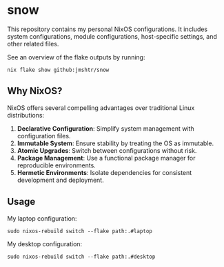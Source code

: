 # snow
This repository contains my personal NixOS configurations. It includes system configurations, module configurations, host-specific settings, and other related files.

See an overview of the flake outputs by running: 
```
nix flake show github:jmshtr/snow
```

## Why NixOS?
NixOS offers several compelling advantages over traditional Linux distributions:

1. **Declarative Configuration**: Simplify system management with configuration files.
2. **Immutable System**: Ensure stability by treating the OS as immutable.
3. **Atomic Upgrades**: Switch between configurations without risk.
4. **Package Management**: Use a functional package manager for reproducible environments.
5. **Hermetic Environments**: Isolate dependencies for consistent development and deployment.

## Usage
My laptop configuration:

```
sudo nixos-rebuild switch --flake path:.#laptop
```

My desktop configuration:
```
sudo nixos-rebuild switch --flake path:.#desktop
```